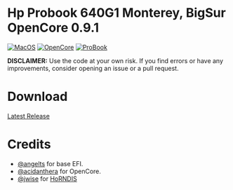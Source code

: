 # Hp Probook 640G1 Monterey, BigSur OpenCore 0.9.1

[![MacOS](https://img.shields.io/badge/MacOS-12.6.4-blue)](https://developer.apple.com/documentation/macos-release-notes)
[![OpenCore](https://img.shields.io/badge/OpenCore-0.8.8-green)](https://github.com/acidanthera/OpenCorePkg)
[![ProBook](https://img.shields.io/badge/ProBook-640G1-orange)](https://support.hp.com/in-en/document/c04027668)

**DISCLAIMER:**
Use the code at your own risk.
If you find errors or have any improvements, consider opening an issue or a pull request.

# Download
[Latest Release](https://github.com/shreyas-shriyan/Hp-Probook-640G1-Hackintosh-OpenCore/releases)

# Credits

- [@angelts](https://osxlatitude.com/forums/topic/14378-big-sur-on-hp-probook-650-g1/page/3/) for base EFI.
- [@acidanthera](https://github.com/acidanthera/OpenCorePkg) for OpenCore.
- [@jwise](https://github.com/jwise) for [HoRNDIS](https://github.com/jwise/HoRNDIS)
